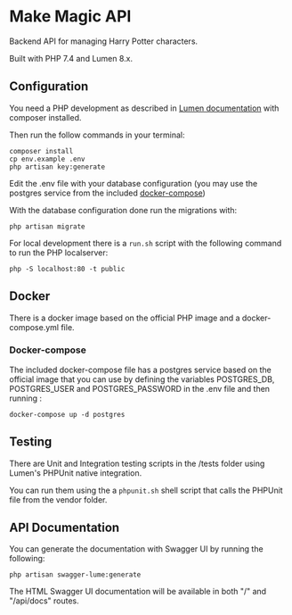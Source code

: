 # Make Magic API

Backend API for managing Harry Potter characters.

Built with PHP 7.4 and Lumen 8.x.

## Configuration

You need a PHP development  as described in [Lumen documentation](https://lumen.laravel.com/docs/8.x#installation) with composer installed.

Then run the follow commands in your terminal:
```
composer install
cp env.example .env
php artisan key:generate
```

Edit the .env file with your database configuration (you may use the postgres service from the included [docker-compose](Docker-compose))

With the database configuration done run the migrations with:
```
php artisan migrate
```

For local development there is a ```run.sh``` script with the following command to run the PHP localserver:
```
php -S localhost:80 -t public
```

## Docker

There is a docker image based on the official PHP image and a docker-compose.yml file.

### Docker-compose

The included docker-compose file has a postgres service based on the official image that you can use by defining the variables POSTGRES_DB, POSTGRES_USER and POSTGRES_PASSWORD in the .env file and then running :
```
docker-compose up -d postgres
```

## Testing

There are Unit and Integration testing scripts in the /tests folder using Lumen's PHPUnit native integration. 

You can run them using the a ```phpunit.sh``` shell script that calls the PHPUnit file from the vendor folder.

## API Documentation

You can generate the documentation with Swagger UI by running the following:
```
php artisan swagger-lume:generate
```

The HTML Swagger UI documentation will be available in both "/" and "/api/docs" routes.